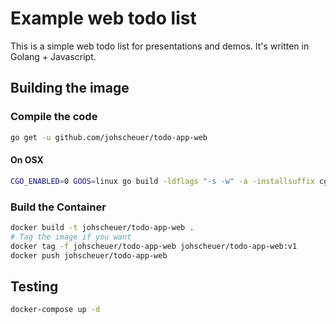 # Example web todo list

This is a simple web todo list for presentations and demos. It's written in Golang + Javascript.

## Building the image

### Compile the code

```bash
go get -u github.com/johscheuer/todo-app-web
```

#### On OSX

```bash
CGO_ENABLED=0 GOOS=linux go build -ldflags "-s -w" -a -installsuffix cgo -o bin/todo-app .
```

### Build the Container

```bash
docker build -t johscheuer/todo-app-web .
# Tag the image if you want
docker tag -f johscheuer/todo-app-web johscheuer/todo-app-web:v1
docker push johscheuer/todo-app-web
```

## Testing

```bash
docker-compose up -d
```
